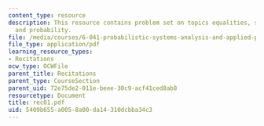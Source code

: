 ```yaml
---
content_type: resource
description: This resource contains problem set on topics equalities, six-sided die
  and probability.
file: /media/courses/6-041-probabilistic-systems-analysis-and-applied-probability-spring-2006/5409b655a0058a00da14310dcbba34c3_rec01.pdf
file_type: application/pdf
learning_resource_types:
- Recitations
ocw_type: OCWFile
parent_title: Recitations
parent_type: CourseSection
parent_uid: 72e75de2-011e-beee-30c9-acf41ced8ab8
resourcetype: Document
title: rec01.pdf
uid: 5409b655-a005-8a00-da14-310dcbba34c3
---
```

